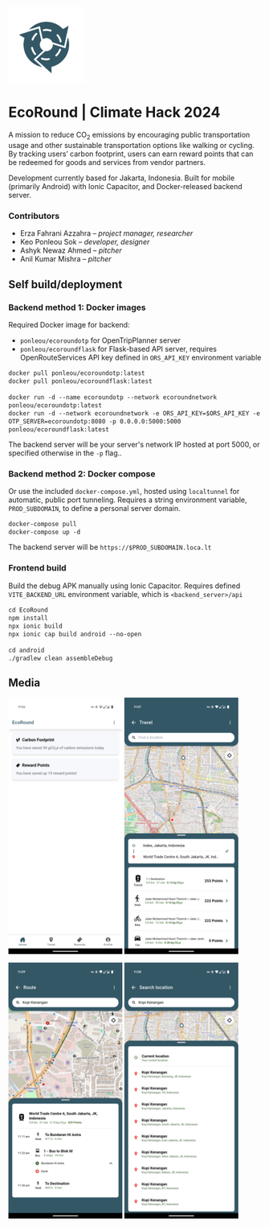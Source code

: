 <img src=img/icon-512.webp width=30% />

# EcoRound | Climate Hack 2024

A mission to reduce CO<sub>2</sub> emissions by encouraging public transportation usage and other sustainable transportation options like walking or cycling. By tracking users’ carbon footprint, users can earn reward points that can be redeemed for goods and services from vendor partners.

Development currently based for Jakarta, Indonesia. Built for mobile (primarily Android) with Ionic Capacitor, and Docker-released backend server.

### Contributors

- Erza Fahrani Azzahra &ndash; *project manager, researcher*
- Keo Ponleou Sok &ndash; *developer, designer*
- Ashyk Newaz Ahmed &ndash; *pitcher*
- Anil Kumar Mishra &ndash; *pitcher*

## Self build/deployment

### Backend method 1: Docker images

Required Docker image for backend:
- `ponleou/ecoroundotp` for OpenTripPlanner server
- `ponleou/ecoroundflask` for Flask-based API server, requires OpenRouteServices API key defined in `ORS_API_KEY` environment variable

```
docker pull ponleou/ecoroundotp:latest
docker pull ponleou/ecoroundflask:latest

docker run -d --name ecoroundotp --network ecoroundnetwork ponleou/ecoroundotp:latest
docker run -d --network ecoroundnetwork -e ORS_API_KEY=$ORS_API_KEY -e OTP_SERVER=ecoroundotp:8080 -p 0.0.0.0:5000:5000 ponleou/ecoroundflask:latest
```

The backend server will be your server's network IP hosted at port 5000, or specified otherwise in the `-p` flag..

### Backend method 2: Docker compose

Or use the included `docker-compose.yml`, hosted using `localtunnel` for automatic, public port tunneling. Requires a string environment variable, `PROD_SUBDOMAIN`, to define a personal server domain.

```
docker-compose pull
docker-compose up -d
```

The backend server will be `https://$PROD_SUBDOMAIN.loca.lt`

### Frontend build

Build the debug APK manually using Ionic Capacitor. Requires defined `VITE_BACKEND_URL` environment variable, which is `<backend_server>/api`


```
cd EcoRound
npm install
npx ionic build
npx ionic cap build android --no-open

cd android
./gradlew clean assembleDebug
```

## Media

<img src="img/Screenshot_20250520-110650.png" width=45% /> <img src="img/Screenshot_20250520-110747.png" width=45% />

<img src="img/Screenshot_20250520-110928.png" width=45% /> <img src="img/Screenshot_20250520-110855.png" width=45% />
